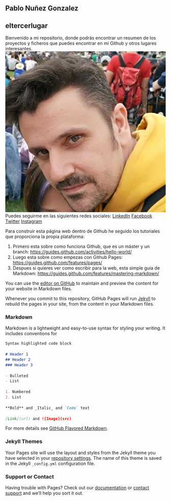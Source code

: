 ## Pablo Nuñez Gonzalez
## eltercerlugar

Bienvenido a mi repositorio, donde podrás encontrar un resumen de los proyectos y ficheros que puedes encontrar en mi Github y otros lugares interesantes.
![Este soy yo](/perfil-eltercerlugar.jpg)
Puedes seguirme en las siguientes redes sociales:
[LinkedIn](https://www.linkedin.com/in/pablonunezgonzalez/) 
[Facebook](https://www.facebook.com/pablo.eltercerlugar)
[Twitter](https://twitter.com/eltercerlugar)
[Instagram](https://www.instagram.com/fabricotusideas/)

Para construir esta página web dentro de Github he seguido los tutoriales que proporciona la propia plataforma:

1. Primero esta sobre como funciona Github, que es un máster y un branch: https://guides.github.com/activities/hello-world/
2. Luego esta sobre como empezas con Github Pages: https://guides.github.com/features/pages/
3. Despues si quieres ver como escribir para la web, esta simple guia de Markdown: https://guides.github.com/features/mastering-markdown/


You can use the [editor on GitHub](https://github.com/eltercerlugar/eltercerlugar.github.io/edit/master/index.md) to maintain and preview the content for your website in Markdown files.

Whenever you commit to this repository, GitHub Pages will run [Jekyll](https://jekyllrb.com/) to rebuild the pages in your site, from the content in your Markdown files.

### Markdown

Markdown is a lightweight and easy-to-use syntax for styling your writing. It includes conventions for

```markdown
Syntax highlighted code block

# Header 1
## Header 2
### Header 3

- Bulleted
- List

1. Numbered
2. List

**Bold** and _Italic_ and `Code` text

[Link](url) and ![Image](src)
```

For more details see [GitHub Flavored Markdown](https://guides.github.com/features/mastering-markdown/).

### Jekyll Themes

Your Pages site will use the layout and styles from the Jekyll theme you have selected in your [repository settings](https://github.com/eltercerlugar/eltercerlugar.github.io/settings). The name of this theme is saved in the Jekyll `_config.yml` configuration file.

### Support or Contact

Having trouble with Pages? Check out our [documentation](https://help.github.com/categories/github-pages-basics/) or [contact support](https://github.com/contact) and we’ll help you sort it out.
